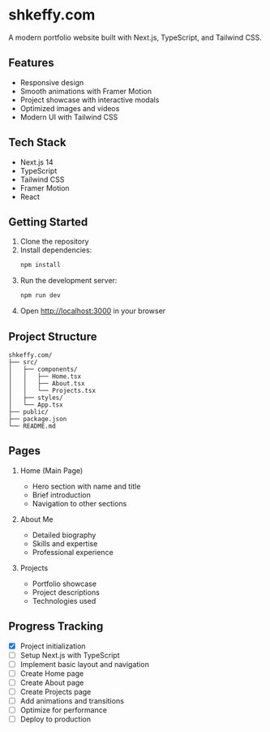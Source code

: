 # shkeffy.com

A modern portfolio website built with Next.js, TypeScript, and Tailwind CSS.

## Features

- Responsive design
- Smooth animations with Framer Motion
- Project showcase with interactive modals
- Optimized images and videos
- Modern UI with Tailwind CSS

## Tech Stack

- Next.js 14
- TypeScript
- Tailwind CSS
- Framer Motion
- React

## Getting Started

1. Clone the repository
2. Install dependencies:
   ```bash
   npm install
   ```
3. Run the development server:
   ```bash
   npm run dev
   ```
4. Open [http://localhost:3000](http://localhost:3000) in your browser

## Project Structure
```
shkeffy.com/
├── src/
│   ├── components/
│   │   ├── Home.tsx
│   │   ├── About.tsx
│   │   └── Projects.tsx
│   ├── styles/
│   └── App.tsx
├── public/
├── package.json
└── README.md
```

## Pages
1. Home (Main Page)
   - Hero section with name and title
   - Brief introduction
   - Navigation to other sections

2. About Me
   - Detailed biography
   - Skills and expertise
   - Professional experience

3. Projects
   - Portfolio showcase
   - Project descriptions
   - Technologies used

## Progress Tracking
- [x] Project initialization
- [ ] Setup Next.js with TypeScript
- [ ] Implement basic layout and navigation
- [ ] Create Home page
- [ ] Create About page
- [ ] Create Projects page
- [ ] Add animations and transitions
- [ ] Optimize for performance
- [ ] Deploy to production 